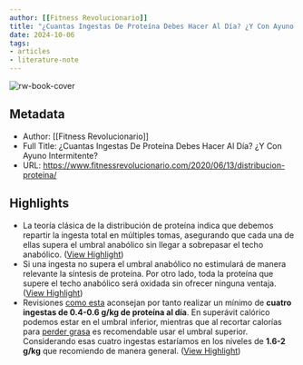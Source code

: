 ```yaml
---
author: [[Fitness Revolucionario]]
title: "¿Cuantas Ingestas De Proteína Debes Hacer Al Día? ¿Y Con Ayuno Intermitente?"
date: 2024-10-06
tags: 
- articles
- literature-note
---
```

![rw-book-cover](https://www.fitnessrevolucionario.com/wp-content/uploads/2020/06/ProteinaAyunoIntermitentetomas.jpg)

## Metadata
- Author: [[Fitness Revolucionario]]
- Full Title: ¿Cuantas Ingestas De Proteína Debes Hacer Al Día? ¿Y Con Ayuno Intermitente?
- URL: https://www.fitnessrevolucionario.com/2020/06/13/distribucion-proteina/

## Highlights
- La teoría clásica de la distribución de proteína indica que debemos repartir la ingesta total en múltiples tomas, asegurando que cada una de ellas supera el umbral anabólico sin llegar a sobrepasar el techo anabólico. ([View Highlight](https://read.readwise.io/read/01j9ha4d2ee9f00avngwa7r77w))
- Si una ingesta no supera el umbral anabólico no estimulará de manera relevante la síntesis de proteína. Por otro lado, toda la proteína que supere el techo anabólico será oxidada sin ofrecer ninguna ventaja. ([View Highlight](https://read.readwise.io/read/01j9ha4pf4yj84m7z3rtjn8f5t))
- Revisiones [como esta](https://link.springer.com/epdf/10.1186/s12970-018-0215-1) aconsejan por tanto realizar un mínimo de **cuatro ingestas de 0.4-0.6 g/kg de proteína al día**. En superávit calórico podemos estar en el umbral inferior, mientras que al recortar calorías para [perder grasa](https://www.fitnessrevolucionario.com/perdida-de-grasa/) es recomendable usar el umbral superior. Considerando esas cuatro ingestas estaríamos en los niveles de **1.6-2 g/kg** que recomiendo de manera general. ([View Highlight](https://read.readwise.io/read/01j9ha5410fhzjrqts68aft667))
